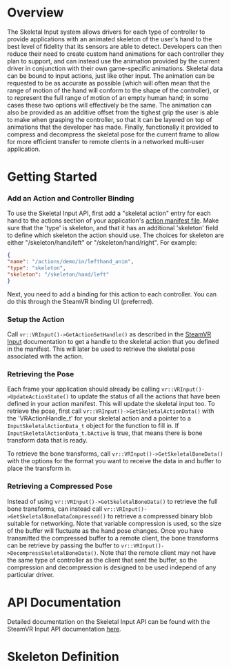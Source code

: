 # Overview
The Skeletal Input system allows drivers for each type of controller to provide applications with an animated skeleton of the user's hand to the best level of fidelity that its sensors are able to detect.  Developers can then reduce their need to create custom hand animations for each controller they plan to support, and can instead use the animation provided by the current driver in conjunction with their own game-specific animations.  Skeletal data can be bound to input actions, just like other input.  The animation can be requested to be as accurate as possible (which will often mean that the range of motion of the hand will conform to the shape of the controller), or to represent the full range of motion of an empty human hand; in some cases these two options will effectively be the same.  The animation can also be provided as an additive offset from the tighest grip the user is able to make when grasping the controller, so that it can be layered on top of animations that the developer has made.  Finally, functionally it provided to compress and decompress the skeletal pose for the current frame to allow for more efficient transfer to remote clients in a networked multi-user application.  

# Getting Started
### Add an Action and Controller Binding
To use the Skeletal Input API, first add a "skeletal action" entry for each hand to the actions section of your application's [action manifest file](https://github.com/ValveSoftware/openvr/wiki/Action-manifest).  Make sure that the 'type' is skeleton, and that it has an additional 'skeleton' field to define which skeleton the action should use.  The choices for skeleton are either "/skeleton/hand/left" or "/skeleton/hand/right".  For example:

```JSON
{
"name": "/actions/demo/in/lefthand_anim",
"type": "skeleton",
"skeleton": "/skeleton/hand/left"
}
```

Next, you need to add a binding for this action to each controller.  You can do this through the SteamVR binding UI (preferred).  

### Setup the Action
Call `vr::VRInput()->GetActionSetHandle()` as described in the [SteamVR Input](https://github.com/ValveSoftware/openvr/wiki/SteamVR-Input) documentation to get a handle to the skeletal action that you defined in the manifest.  This will later be used to retrieve the skeletal pose associated with the action.  

### Retrieving the Pose
Each frame your application should already be calling `vr::VRInput()->UpdateActionState()` to update the status of all the actions that have been defined in your action manifest.  This will update the skeletal input too.  To retrieve the pose, first call `vr::VRInput()->GetSkeletalActionData()` with the 'VRActionHandle_t' for your skeletal action and a pointer to a `InputSkeletalActionData_t` object for the function to fill in.  If `InputSkeletalActionData_t.bActive` is true, that means there is bone transform data that is ready.  

To retrieve the bone transforms, call `vr::VRInput()->GetSkeletalBoneData()` with the options for the format you want to receive the data in and buffer to place the transform in.  

### Retrieving a Compressed Pose
Instead of using `vr::VRInput()->GetSkeletalBoneData()` to retrieve the full bone transforms, can instead call `vr::VRInput()->GetSkeletalBoneDataCompressed()` to retrieve a compressed binary blob suitable for networking.  Note that variable compression is used, so the size of the buffer will fluctuate as the hand pose changes.  Once you have transmitted the compressed buffer to a remote client, the bone transforms can be retrieve by passing the buffer to `vr::VRInput()->DecompressSkeletalBoneData()`.  Note that the remote client may not have the same type of controller as the client that sent the buffer, so the compression and decompression is designed to be used independ of any particular driver.  

# API Documentation
Detailed documentation on the Skeletal Input API can be found with the SteamVR Input API documentation [here](https://github.com/ValveSoftware/openvr/wiki/SteamVR-Input#api-documentation).  

# Skeleton Definition



